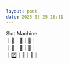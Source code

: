 ```yaml
---
layout: post
date: 2025-03-25 16:11
---
```


Slot Machine<br />
｜💎｜💎｜🍇｜<br />
｜🍇｜🏴｜🤡｜<br />
｜7️⃣｜🍇｜🔔｜<br />

